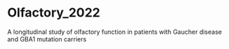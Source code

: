 # Olfactory_2022
A longitudinal study of olfactory function in patients with Gaucher disease and GBA1 mutation carriers
